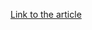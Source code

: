 [Link to the article](https://securityaffairs.com/178970/data-breach/paraguay-suffered-data-breach-7-4-million-citizen-records-leaked-on-dark-web.html)
